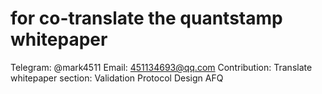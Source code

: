 # for co-translate the quantstamp whitepaper
Telegram: @mark4511
Email: 451134693@qq.com
Contribution:
Translate whitepaper section:
Validation Protocol
Design
AFQ
